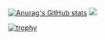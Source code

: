 [![Anurag's GitHub stats](https://github-readme-stats.vercel.app/api?username=taisei-13046&theme=onedark&show_icons=true)](https://github.com/anuraghazra/github-readme-stats)
![](https://badge42.herokuapp.com/api/stats/ytaisei?cursus=42cursus)


[![trophy](https://github-profile-trophy.vercel.app/?username=taisei-13046&theme=onedark&column=7
)](https://github.com/ryo-ma/github-profile-trophy)
